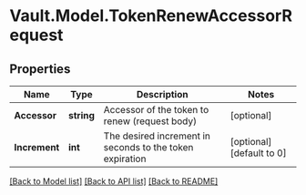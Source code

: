 # Vault.Model.TokenRenewAccessorRequest

## Properties

Name | Type | Description | Notes
------------ | ------------- | ------------- | -------------
**Accessor** | **string** | Accessor of the token to renew (request body) | [optional] 
**Increment** | **int** | The desired increment in seconds to the token expiration | [optional] [default to 0]


[[Back to Model list]](../README.md#documentation-for-models) [[Back to API list]](../README.md#documentation-for-api-endpoints) [[Back to README]](../README.md)

